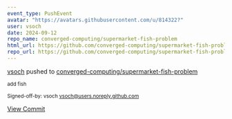 ```yaml
---
event_type: PushEvent
avatar: "https://avatars.githubusercontent.com/u/814322?"
user: vsoch
date: 2024-09-12
repo_name: converged-computing/supermarket-fish-problem
html_url: https://github.com/converged-computing/supermarket-fish-problem/commit/b8a1fe31d084379e67faf6643cd2cc8d61e59660
repo_url: https://github.com/converged-computing/supermarket-fish-problem
---
```


<a href='https://github.com/vsoch' target='_blank'>vsoch</a> pushed to <a href='https://github.com/converged-computing/supermarket-fish-problem' target='_blank'>converged-computing/supermarket-fish-problem</a>

<small>add fish

Signed-off-by: vsoch <vsoch@users.noreply.github.com></small>

<a href='https://github.com/converged-computing/supermarket-fish-problem/commit/b8a1fe31d084379e67faf6643cd2cc8d61e59660' target='_blank'>View Commit</a>